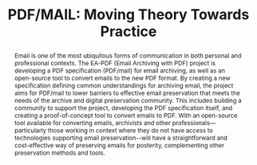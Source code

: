 ---
abstract: Email is one of the most ubiquitous forms of communication in both personal
  and professional contexts. The EA-PDF (Email Archiving with PDF) project is developing
  a PDF specification (PDF/mail) for email archiving, as well as an open-source tool
  to convert emails to the new PDF format. By creating a new specification defining
  common understandings for archiving email, the project aims for PDF/mail to lower
  barriers to effective email preservation that meets the needs of the archive and
  digital preservation community.  This includes building a community to support the
  project, developing the PDF specification itself, and creating a proof-of-concept
  tool to convert emails to PDF. With an open-source tool available for converting
  emails, archivists and other professionals—particularly those working in context
  where they do not have access to technologies supporting email preservation--will
  have a straightforward and cost-effective way of preserving emails for posterity,
  complementing other preservation methods and tools.
creators:
- Tom Habing
- Peter Wyatt
- Eden Irwin
- Ruby Martinez
- Duff Johnson
- Christopher Prom
date: null
document_url: https://www.ideals.illinois.edu/items/128327/bitstreams/429019/data.pdf
grand_parent: iPRES
institutions: []
keywords:
- email
- file format
- specification development
- software
- metadata
landing_page_url: https://hdl.handle.net/2142/121124
language: eng
layout: publication
license: CC-BY 4.0 International
notes_url: null
parent: iPRES 2023
publication_type: paper
size: null
slides_url: null
source_name: iPRES
stream_url: null
title: 'PDF/MAIL: Moving Theory Towards Practice'
year: 2023
---